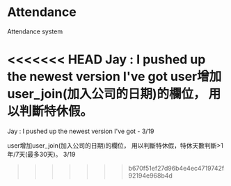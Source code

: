 Attendance
==========

Attendance system

<<<<<<< HEAD
Jay : I pushed up the newest version I've got
user增加user_join(加入公司的日期)的欄位， 用以判斷特休假。
=======
Jay : I pushed up the newest version I've got - 3/19

user增加user_join(加入公司的日期)的欄位， 用以判斷特休假，特休天數判斷>1年/7天(最多30天)。 3/19
>>>>>>> b670f51ef27d96b4e4ec4719742f92194e968b4d
